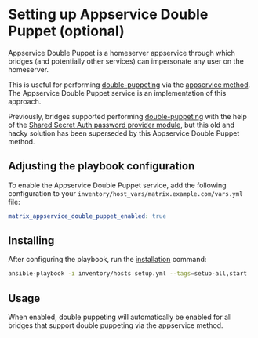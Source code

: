 # Setting up Appservice Double Puppet (optional)

Appservice Double Puppet is a homeserver appservice through which bridges (and potentially other services) can impersonate any user on the homeserver.

This is useful for performing [double-puppeting](https://docs.mau.fi/bridges/general/double-puppeting.html) via the [appservice method](https://docs.mau.fi/bridges/general/double-puppeting.html#appservice-method-new). The Appservice Double Puppet service is an implementation of this approach.

Previously, bridges supported performing [double-puppeting](https://docs.mau.fi/bridges/general/double-puppeting.html) with the help of the [Shared Secret Auth password provider module](./configuring-playbook-shared-secret-auth.md), but this old and hacky solution has been superseded by this Appservice Double Puppet method.

## Adjusting the playbook configuration

To enable the Appservice Double Puppet service, add the following configuration to your `inventory/host_vars/matrix.example.com/vars.yml` file:

```yaml
matrix_appservice_double_puppet_enabled: true
```

## Installing

After configuring the playbook, run the [installation](installing.md) command:

```sh
ansible-playbook -i inventory/hosts setup.yml --tags=setup-all,start
```

## Usage

When enabled, double puppeting will automatically be enabled for all bridges that support double puppeting via the appservice method.
